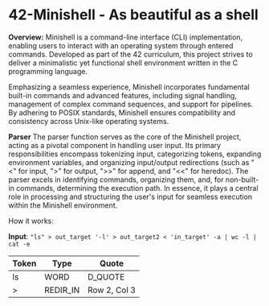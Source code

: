 # 42-Minishell - As beautiful as a shell

**Overview:**
Minishell is a command-line interface (CLI) implementation, enabling users to interact with an operating system through entered commands.
Developed as part of the 42 curriculum, this project strives to deliver a minimalistic yet functional shell environment written in the C programming language.

Emphasizing a seamless experience, Minishell incorporates fundamental built-in commands and advanced features, including signal handling,
management of complex command sequences, and support for pipelines. By adhering to POSIX standards, Minishell ensures compatibility and consistency across Unix-like operating systems.

**Parser**
The parser function serves as the core of the Minishell project, acting as a pivotal component in handling user input.
Its primary responsibilities encompass tokenizing input, categorizing tokens, expanding environment variables, and
organizing input/output redirections (such as "<" for input, ">" for output, ">>" for append, and "<<" for heredoc). 
The parser excels in identifying commands, organizing them, and, for non-built-in commands, determining the execution path.
In essence, it plays a central role in processing and structuring the user's input for seamless execution within the Minishell environment.

How it works:

****Input****: `"ls" > out_target '-l' > out_target2 < 'in_target' -a | wc -l | cat -e`

| Token | Type | Quote |
|----------|----------|----------|
| ls | WORD | D_QUOTE |
|  > | REDIR_IN | Row 2, Col 3 |

